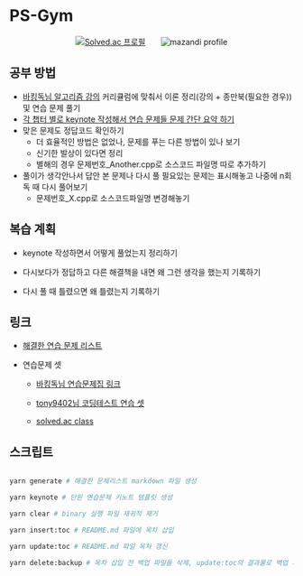 # PS-Gym

<div align=center>

[![Solved.ac
 프로필](http://mazassumnida.wtf/api/v2/generate_badge?boj=tjdals1771)](https://solved.ac/tjdals1771) &nbsp; &nbsp; &nbsp; ![mazandi profile](http://mazandi.herokuapp.com/api?handle=tjdals1771&theme=dark)

</div>

## 공부 방법

- [바킹독님 알고리즘 강의](https://www.youtube.com/watch?v=LcOIobH7ues&list=PLtqbFd2VIQv4O6D6l9HcD732hdrnYb6CY) 커리큘럼에 맞춰서 이론 정리(강의 + 종만북(필요한 경우)) 및 연습 문제 풀기
- [각 챕터 별로 keynote 작성해서 연습 문제들 문제 간단 요약 하기](https://github.com/Sparta-Gym/Algorithm-Gym/issues/44#issue-1283115599)
- 맞은 문제도 정답코드 확인하기
  - 더 효율적인 방법은 없었나, 문제를 푸는 다른 방법이 있나 보기
  - 신기한 발상이 있다면 정리
  - 별해의 경우 문제번호\_Another.cpp로 소스코드 파일명 따로 추가하기
- 풀이가 생각안나서 답안 본 문제나 다시 풀 필요있는 문제는 표시해놓고 나중에 n회독 때 다시 풀어보기
  - 문제번호\_X.cpp로 소스코드파일명 변경해놓기

## 복습 계획

- keynote 작성하면서 어떻게 풀었는지 정리하기

- 다시보다가 정답하고 다른 해결책을 내면 왜 그런 생각을 했는지 기록하기

- 다시 풀 때 틀렸으면 왜 틀렸는지 기록하기

## 링크

- [해결한 연습 문제 리스트](./solved%20problem%20list/)

- 연습문제 셋

  - [바킹독님 연습문제집 링크](https://github.com/encrypted-def/basic-algo-lecture/blob/master/workbook.md)

  - [tony9402님 코딩테스트 연습 셋](https://github.com/tony9402/baekjoon)

  - [solved.ac class](https://solved.ac/class)

## 스크립트

```bash

yarn generate # 해결한 문제리스트 markdown 파일 생성

yarn keynote # 단원 연습문제 키노트 템플릿 생성

yarn clear # binary 실행 파일 재귀적 제거

yarn insert:toc # README.md 파일에 목차 삽입

yarn update:toc # README.md 파일 목차 갱신

yarn delete:backup # 목차 삽입 전 백업 파일들 삭제, update:toc의 결과물로 백업 파일들 생성

```
